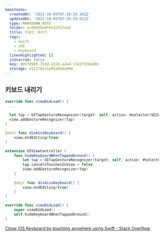 ```yaml
---
boostnote:
  createdAt: '2022-10-05T07:36:39.341Z'
  updatedAt: '2022-10-05T07:39:29.811Z'
  type: MARKDOWN_NOTE
  folder: ac09959a9f641bf5f4a6
  title: 키보드 내리기
  tags:
    - Swift
    - iOS
    - Keyboard
  linesHighlighted: []
  isStarred: false
  key: 09cf8909-7b3d-4328-a2ed-c182fd36ed8b
  storage: d112f8ec1e85e056a09d
---
```


키보드 내리기
---
```swift
override func viewDidLoad() {
  ...
  
  let tap = UITapGestureRecognizer(target: self, action: #selector(UIInputViewController.dismissKeyboard))
  view.addGestureRecognizer(tap)
}

@objc func dismissKeyboard() {
    view.endEditing(true)
}
```

```swift
extension UIViewController {
    func hideKeyboardWhenTappedAround() {
        let tap = UITapGestureRecognizer(target: self, action: #selector(UIViewController.dismissKeyboard))
        tap.cancelsTouchesInView = false            
        view.addGestureRecognizer(tap)
    }
    
    @objc func dismissKeyboard() {
        view.endEditing(true)
    }
}

override func viewDidLoad() {
    super.viewDidLoad()
    self.hideKeyboardWhenTappedAround() 
}
```

[Close iOS Keyboard by touching anywhere using Swift - Stack Overflow](https://stackoverflow.com/questions/24126678/close-ios-keyboard-by-touching-anywhere-using-swift)